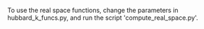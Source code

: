 To use the real space functions, change the parameters in hubbard_k_funcs.py, and run the script 'compute_real_space.py'.
